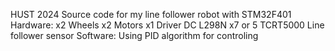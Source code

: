 HUST 2024
Source code for my line follower robot with STM32F401
Hardware: 
x2 Wheels
x2 Motors
x1 Driver DC L298N
x7 or 5 TCRT5000 Line follower sensor
Software: 
Using PID algorithm for controling

